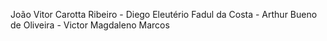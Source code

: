 João Vitor Carotta Ribeiro - Diego Eleutério Fadul da Costa - Arthur Bueno de Oliveira - Victor Magdaleno Marcos
